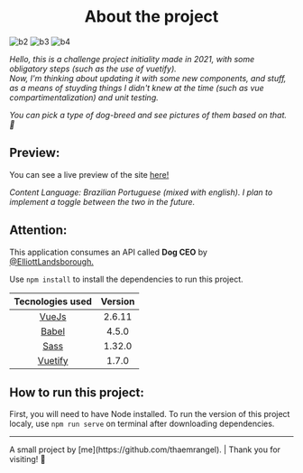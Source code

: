 <h1 align="center"> About the project </h1>
 
![b2](https://img.shields.io/github/stars/thaemrangel/Dog-Spotting) 
![b3](https://img.shields.io/github/issues/thaemrangel/Dog-Spotting)
![b4](https://img.shields.io/github/forks/thaemrangel/Dog-Spotting)

*Hello, this is a challenge project initiality made in 2021, with some obligatory steps (such as the use of vuetify). <br> Now, I'm thinking about updating it with some new components, and stuff, as a means of stuyding things I didn't knew at the time (such as vue compartimentalization) and unit testing.*

*You can pick a type of dog-breed and see pictures of them based on that. 🐾*
 
##   Preview: 
You can see a live preview of the site [here!](https://inspiring-varahamihira-2d2454.netlify.app/)

*Content Language: Brazilian Portuguese (mixed with english).  I plan to implement a toggle between the two in the future.*

##   Attention: 

This application consumes an API called **Dog CEO** by [@ElliottLandsborough.](https://github.com/ElliottLandsborough/dog-ceo-api)

Use ``npm install`` to install the dependencies to run this project. 
  
| Tecnologies used  | Version |
|:-:|:-:|
| [VueJs](https://vuejs.org/)  | 2.6.11 | 
| [Babel](https://babeljs.io/)  | 4.5.0 | 
| [Sass](https://sass-lang.com/)  | 1.32.0 | 
| [Vuetify](https://vuetifyjs.com/en/)  | 1.7.0 |


##   How to run this project: 
First, you will need to have Node installed. To run the version of this project localy, use ``npm run serve`` on terminal after downloading dependencies.

<hr>
A small project by [me](https://github.com/thaemrangel). | Thank you for visiting! 🐶
